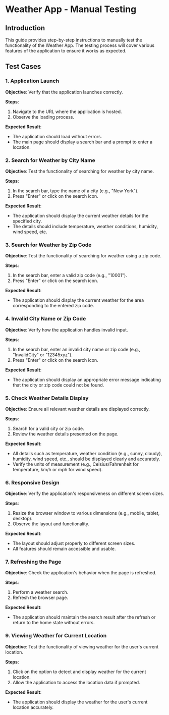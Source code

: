 # Weather App - Manual Testing

## Introduction
This guide provides step-by-step instructions to manually test the functionality of the Weather App. The testing process will cover various features of the application to ensure it works as expected.

## Test Cases

### 1. Application Launch

**Objective**: Verify that the application launches correctly.

**Steps**:
1. Navigate to the URL where the application is hosted.
2. Observe the loading process.

**Expected Result**: 
- The application should load without errors.
- The main page should display a search bar and a prompt to enter a location.

### 2. Search for Weather by City Name

**Objective**: Test the functionality of searching for weather by city name.

**Steps**:
1. In the search bar, type the name of a city (e.g., "New York").
2. Press "Enter" or click on the search icon.

**Expected Result**:
- The application should display the current weather details for the specified city.
- The details should include temperature, weather conditions, humidity, wind speed, etc.

### 3. Search for Weather by Zip Code

**Objective**: Test the functionality of searching for weather using a zip code.

**Steps**:
1. In the search bar, enter a valid zip code (e.g., "10001").
2. Press "Enter" or click on the search icon.

**Expected Result**:
- The application should display the current weather for the area corresponding to the entered zip code.

### 4. Invalid City Name or Zip Code

**Objective**: Verify how the application handles invalid input.

**Steps**:
1. In the search bar, enter an invalid city name or zip code (e.g., "InvalidCity" or "12345xyz").
2. Press "Enter" or click on the search icon.

**Expected Result**:
- The application should display an appropriate error message indicating that the city or zip code could not be found.

### 5. Check Weather Details Display

**Objective**: Ensure all relevant weather details are displayed correctly.

**Steps**:
1. Search for a valid city or zip code.
2. Review the weather details presented on the page.

**Expected Result**:
- All details such as temperature, weather condition (e.g., sunny, cloudy), humidity, wind speed, etc., should be displayed clearly and accurately.
- Verify the units of measurement (e.g., Celsius/Fahrenheit for temperature, km/h or mph for wind speed).

### 6. Responsive Design

**Objective**: Verify the application's responsiveness on different screen sizes.

**Steps**:
1. Resize the browser window to various dimensions (e.g., mobile, tablet, desktop).
2. Observe the layout and functionality.

**Expected Result**:
- The layout should adjust properly to different screen sizes.
- All features should remain accessible and usable.

### 7. Refreshing the Page

**Objective**: Check the application's behavior when the page is refreshed.

**Steps**:
1. Perform a weather search.
2. Refresh the browser page.

**Expected Result**:
- The application should maintain the search result after the refresh or return to the home state without errors.
  
### 9. Viewing Weather for Current Location

**Objective**: Test the functionality of viewing weather for the user's current location.

**Steps**:
1. Click on the option to detect and display weather for the current location.
2. Allow the application to access the location data if prompted.

**Expected Result**:
- The application should display the weather for the user's current location accurately.

